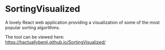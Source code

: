 # SortingVisualized
A lovely React web application providing a visualization of some of the most popular sorting algorithms.

The tool can be viewed here: https://hactuallybenji.github.io/SortingVisualized/
